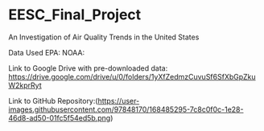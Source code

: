 # EESC_Final_Project
An Investigation of Air Quality Trends in the United States

Data Used
EPA:
NOAA:

Link to Google Drive with pre-downloaded data: https://drive.google.com/drive/u/0/folders/1yXfZedmzCuvuSf6SfXbGpZkuW2kprRyt

Link to GitHub Repository:(https://user-images.githubusercontent.com/97848170/168485295-7c8c0f0c-1e28-46d8-ad50-01fc5f54ed5b.png)

